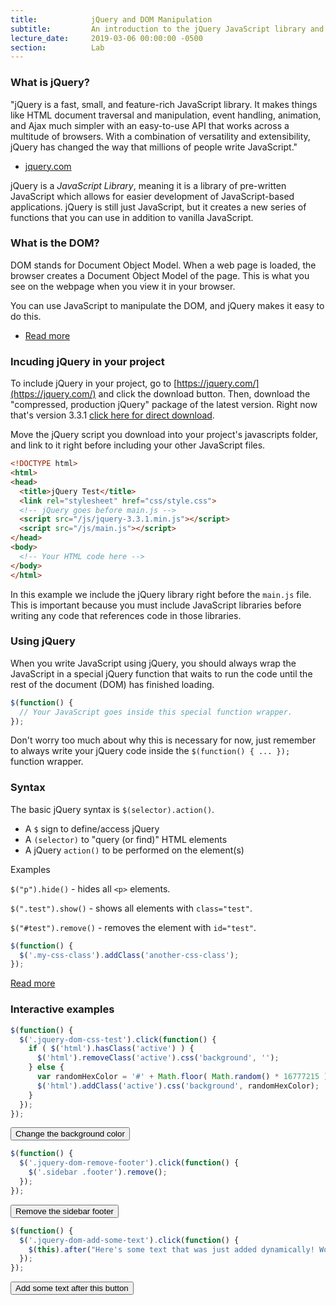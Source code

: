 ```yaml
---
title:            jQuery and DOM Manipulation
subtitle:         An introduction to the jQuery JavaScript library and how to use it to manipulate the DOM
lecture_date:     2019-03-06 00:00:00 -0500
section:          Lab
---
```


### What is jQuery?

"jQuery is a fast, small, and feature-rich JavaScript library. It makes things like HTML document traversal and manipulation, event handling, animation, and Ajax much simpler with an easy-to-use API that works across a multitude of browsers. With a combination of versatility and extensibility, jQuery has changed the way that millions of people write JavaScript."

- [jquery.com](https://jquery.com/)

jQuery is a _JavaScript Library_, meaning it is a library of pre-written JavaScript which allows for easier development of JavaScript-based applications.
jQuery is still just JavaScript, but it creates a new series of functions that you can use in addition to vanilla JavaScript.

### What is the DOM?

DOM stands for Document Object Model. When a web page is loaded, the browser creates a Document Object Model of the page. This is what you
see on the webpage when you view it in your browser.

You can use JavaScript to manipulate the DOM, and jQuery makes it easy to do this.

- [Read more](https://www.w3schools.com/js/js_htmldom.asp)

### Incuding jQuery in your project

To include jQuery in your project, go to [https://jquery.com/](https://jquery.com/) and click the download button. Then, download the
"compressed, production jQuery" package of the latest version. Right now that's version 3.3.1 [click here for direct download](https://code.jquery.com/jquery-3.3.1.min.js).

Move the jQuery script you download into your project's javascripts folder, and link to it right before including your other JavaScript files.

```html
<!DOCTYPE html>
<html>
<head>
  <title>jQuery Test</title>
  <link rel="stylesheet" href="css/style.css">
  <!-- jQuery goes before main.js -->
  <script src="/js/jquery-3.3.1.min.js"></script>
  <script src="/js/main.js"></script>
</head>
<body>
  <!-- Your HTML code here -->
</body>
</html>
```

In this example we include the jQuery library right before the `main.js` file. This is important because you must include JavaScript libraries before
writing any code that references code in those libraries.

### Using jQuery

When you write JavaScript using jQuery, you should always wrap the JavaScript in a special jQuery function that waits to run the code until the
rest of the document (DOM) has finished loading.

```js
$(function() {
  // Your JavaScript goes inside this special function wrapper.
});
```

Don't worry too much about why this is necessary for now, just remember to always write your jQuery code inside the `$(function() { ... });` function wrapper.

### Syntax

The basic jQuery syntax is `$(selector).action()`.

- A `$` sign to define/access jQuery
- A `(selector)` to "query (or find)" HTML elements
- A jQuery `action()` to be performed on the element(s)

Examples

`$("p").hide()` - hides all `<p>` elements.

`$(".test").show()` - shows all elements with `class="test"`.

`$("#test").remove()` - removes the element with `id="test"`.

```js
$(function() {
  $('.my-css-class').addClass('another-css-class');
});
```

[Read more](https://www.w3schools.com/jquery/jquery_syntax.asp)

### Interactive examples

```js
$(function() {
  $('.jquery-dom-css-test').click(function() {
    if ( $('html').hasClass('active') ) {
      $('html').removeClass('active').css('background', '');
    } else {
      var randomHexColor = '#' + Math.floor( Math.random() * 16777215 ).toString(16);
      $('html').addClass('active').css('background', randomHexColor);
    }
  });
});
```
<script>
  $(function() {
    $('.jquery-dom-css-test').click(function() {
      var $button = $(this);

      if ( $('html').hasClass('active') ) {
        $('html').removeClass('active').css('background', '');
        $button.html('Change the background color');
      } else {
        var randomHexColor = '#' + Math.floor( Math.random() * 16777215 ).toString(16);
        $('html').addClass('active').css('background', randomHexColor);
        $button.html('Undo background color change');
      }
    });
  });
</script>

<button class="jquery-dom-css-test">Change the background color</button>

```js
$(function() {
  $('.jquery-dom-remove-footer').click(function() {
    $('.sidebar .footer').remove();
  });
});
```

<script>
  $(function() {
    $('.jquery-dom-remove-footer').click(function() {
      $('.sidebar .footer').remove();
    });
  });
</script>

<button class="jquery-dom-remove-footer">Remove the sidebar footer</button>

```js
$(function() {
  $('.jquery-dom-add-some-text').click(function() {
    $(this).after("Here's some text that was just added dynamically! Wow! ");
  });
});
```

<script>
  $(function() {
    $('.jquery-dom-add-some-text').click(function() {
      $(this).after("Here's some text that was just added dynamically! Wow! ");
    });
  });
</script>

<button class="jquery-dom-add-some-text">Add some text after this button</button>

